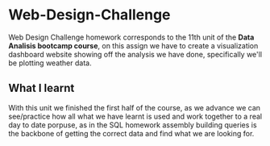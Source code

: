 # Web-Design-Challenge

Web Design Challenge homework corresponds to the 11th unit of the **Data Analisis bootcamp course**, on this assign we have to create a visualization dashboard website showing off the analysis we have done, specifically we'll be plotting weather data.

## What I learnt

With this unit we finished the first half of the course, as we advance we can see/practice how all what we have learnt is used and work together to a real day to date porpuse, as in the SQL homework assembly building queries is the backbone of getting the correct data and find what we are looking for.
